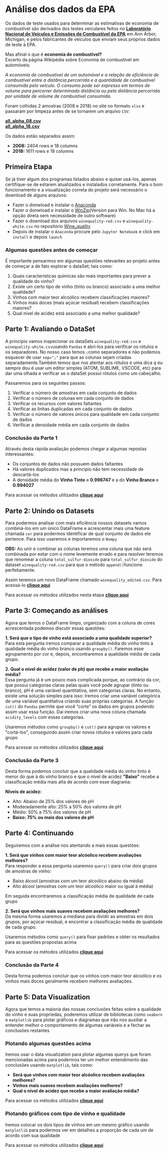 # Análise dos dados da EPA

<p>Os dados de teste usados para determinar as estimativas de economia de combustível são derivados dos testes veiculares feitos no <b><a href="https://www.epa.gov/compliance-and-fuel-economy-data/data-cars-used-testing-fuel-economy">Laboratório Nacional de Veículos e Emissões de Combustível da EPA</a></b> em Ann Arbor, Michigan, e pelos fabricantes de veículos que enviam seus próprios dados de teste à EPA. 
 
Mas afinal o que é <b>economia de combustível?</b></br>
Excerto da página Wikipédia sobre Economia de combustível em automóveis:

<p><i>A economia de combustível de um automóvel e a relação de eficiência de combustível entre a distância percorrida e a quantidade de combustível consumida pelo veículo. O consumo pode ser expresso em termos de volume para percorrer determinada distância ou pela distância percorrida por unidade de volume de combustível consumida.</i></p>

<p>Foram colhidas 2 amostras (2008 e 2018) no site no formato <code>xlsx</code> e passaram por limpeza antes de se tornarem um arquivo <code>CSV</code>:<p><a href="https://github.com/sergioseo/epa_analysis/blob/master/data/all_alpha_08.csv"><b>all_alpha_08.csv</b></a></br><a href="https://github.com/sergioseo/epa_analysis/blob/master/data/all_alpha_18.csv"><b>all_alpha_18.csv</b></a></p>
<p>Os dados estão separados assim:</p> 
<ul>
 <li><b>2008:</b> 2404 rows e 18 columns</li>
 <li><b>2018:</b> 1611 rows e 18 columns</li>
</ul>

## Primeira Etapa

Se já tiver algum dos programas listados abaixo e quiser usá-los, apenas certifique-se de estarem atualizados e instalados corretamente. Para o bom funcionamento e a visualização correta do projeto será necessário o download de alguns arquivos:
<ul>
  <li>Fazer o donwload e instalar o <a href="https://www.anaconda.com/">Anaconda</a></li>
  <li>Fazer o donwload e instalar o <a href="https://www.winzip.com/win/en/downwz.html">WinZip</a>(Version para Win. No Mac há a opção direta sem necessidade de outro software)</li>
  <li>Fazer o download dos arquivos <code>winequality-red.csv</code> e <code>winequality-white.csv</code> no repositório <a href="https://github.com/sergioseo/Wine_quality">Wine_quality</a></li>
  <li>Depois de instalar o <code>Anaconda</code> procure pelo <code>Jupyter Notebook</code> e click em <code>install</code> e depois <code>launch</code></li>
</ul>
  
### Algumas questões antes de começar

<p>É importante pensarmos em algumas questões relevantes ao projeto antes de começar a de fato explorar o dataSet; tais como:
  <ol>
    <li>Quais características químicas são mais importantes para prever a qualidade do vinho?</li>
    <li>Existe um certo tipo de vinho (tinto ou branco) associado a uma melhor qualidade?</li>
    <li>Vinhos com maior teor alcoólico recebem classificações maiores?</li>
    <li>Vinhos mais doces (mais açúcar residual) recebem classificações maiores?</li>
    <li>Qual nível de acidez está associado a uma melhor qualidade?</li>
  </ol>

## Parte 1: Avaliando o DataSet

<p>A principio vamos inspecionar os dataSets <code>winequality-red.csv</code> e <code>winequality-white.csv</code>usando  <code>Pandas</code> e abri-los para verificar os rótulos e os separadores. No nosso caso temos <code>;</code>como separadores e não podemos esquecer de usar <code>sep=";"</code> para que as colunas sejam criadas separadamente.Também temos que nos atentar aos rótulos e uma dica q eu sempre dou é usar um editor simples (ATOM, SUBLIME, VSCODE, etc) para dar uma olhada e verificar se o dataSet possui rótulos como um cabeçalho.
<p>Passaremos para os seguintes passos:</p>
<ol>
  <li>Verificar o número de amostras em cada conjunto de dados</li>
  <li>Verificar o número de colunas em cada conjunto de dados</li>
  <li>Verificar os recursos com valores faltantes</li>
  <li>Verificar as linhas duplicadas em cada conjunto de dados</li>
  <li>Verificar o número de valores únicos para qualidade em cada conjunto de dados</li>
  <li>Verificar a densidade média em cada conjunto de dados</li>
</ol>

### Conclusão da Parte 1

<p>Através desta rápida avaliação podemos chegar a algumas repostas interessantes:</p>
  <ul>
  <li>Os conjuntos de dados não possuem dados faltantes</li>
  <li>Há valores duplicados mas a principio não tem necessidade de descartá-los</li>
  <li>A densidade média do <b>Vinho Tinto = 0.996747</b> e a do <b>Vinho Branco = 0.994027</b></li>
  </ul>
<p>Para acessar os métodos utilizados <b><a href="https://github.com/sergioseo/Wine_quality/blob/master/avaliando_parte_1.ipynb">clique aqui</a></b>  
</p>

## Parte 2: Unindo os Datasets

<p>Para podermos analisar com mais eficiência nossos datasets vamos combiná-los em um único DataFrame e acrescentar mais uma feature chamada <code>cor</code> para podermos identificar de qual conjunto de dados ele pertence. Para isso usaremos e importaremos o <code>Numpy</code></p>
<p><b>OBS:</b> Ao unir e combinar as colunas teremos uma coluna que não será combinada por estar com o nome levemente errado e para resolver teremos que renomear a coluna <code>total_sulfur-dioxide</code> para <code>total_sulfur_dioxide</code> do dataset <code>winequality-red.csv</code> para que o método <code>append()</code>funcione perfeitamente.
<p>Assim teremos um novo DataFrame chamado <code>winequality_edited.csv</code>. Para acessá-lo <b><a href="https://github.com/sergioseo/Wine_quality/blob/master/winequality_edited.csv">clique aqui</a></b>
<p>Para acessar os métodos utilizados nesta etapa <b><a href="https://github.com/sergioseo/Wine_quality/blob/master/unindo_datasets_parte_2.ipynb">clique aqui</a></b>  
</p>

## Parte 3: Começando as análises

<p>Agora que temos o DataFrame limpo, organizado com a coluna de cores acrescentada podemos discutir essas questões:</p>
<p><b>1. Será que o tipo de vinho está associado a uma qualidade superior?</b></br>
  Para esta pergunta iremos comparar a qualidade média do vinho tinto à qualidade média do vinho branco usando <code>groupby()</code>. Faremos esse agrupamento por cor e, depois, encontraremos a qualidade média de cada grupo.</p>
<p><b>2. Qual o nível de acidez (valor de ph) que recebe a maior avaliação média?</b></br>
Essa pergunta já é um pouco mais complicada porque, ao contrário da cor, que possui categorias claras pelas quais você pode agrupar (tinto ou branco), pH é uma variável quantitativa, sem categorias claras. No entanto, existe uma solução simples para isso: Iremos criar uma variável categórica de uma variável quantitativa criando suas próprias categorias. A função <code>cut()</code> do <code>Pandas</code> permite que você “corte” os dados em grupos podendo assim usar essa função. Daí iremos criar uma nova coluna chamada <code>acidity_levels</code> com essas categorias.</p>
<p>Usaremos métodos como <code>groupby()</code> e <code>cut()</code> para agrupar os valores e "cortá-los", conseguindo assim criar novos rótulos e valores para cada grupo</p>
<p>Para acessar os métodos utilizados <b><a href="https://github.com/sergioseo/Wine_quality/blob/master/comecando_as_analises_parte_3.ipynb">clique aqui</a></b>  
</p>

### Conclusão da Parte 3

<p>Desta forma podemos concluir que a qualidade média do vinho tinto é menor do que à do vinho branco e que o nível de acidez <b>"Baixo"</b> recebe a classificação média mais alta de acordo com esse diagrama:</p>
<p><b>Níveis de acidez:</b></p>
  <ul>
    <li>Alto: Abaixo de 25% dos valores de pH</li>
    <li>Moderadamente alto: 25% a 50% dos valores de pH</li>
    <li>Médio: 50% a 75% dos valores de pH</li>
    <li><b>Baixo: 75% ou mais dos valores de pH</b></li>
  </ul>

## Parte 4: Continuando
<p>Seguiremos com a análise nos atentando a mais essas questões:</p>
<p><b>1. Será que vinhos com maior teor alcóolico recebem avaliações melhores?</b></br>
Para responder a essa pergunta usaremos <code>query()</code> para criar dois grupos de amostras de vinho:</p>
  <ul>
    <li>Baixo álcool (amostras com um teor alcoólico abaixo da média)</li>
    <li>Alto álcool (amostras com um teor alcoólico maior ou igual à média)</li>
  </ul>
<p>Em seguida encontraremos a classificação média de qualidade de cada grupo<p>
<p><b>2. Será que vinhos mais suaves recebem avaliações melhores?</b></br>
Da mesma forma usaremos a mediana para dividir as amostras em dois grupos, por açúcar residual, e encontrar a classificação média de qualidade de cada grupo.</p>
<p>Usaremos métodos como <code>query()</code> para fixar padrões e obter os resultados para as questões propostas acima</p>
<p>Para acessar os métodos utilizados <b><a href="https://github.com/sergioseo/Wine_quality/blob/master/continuando_parte_4.ipynb">clique aqui</a></b></p>

### Conclusão da Parte 4
<p>Desta forma podemos concluir que os vinhos com maior teor alcoólico e os vinhos mais doces geralmente recebem melhores avaliações.</p>

## Parte 5: Data Visualization
<p>Agora que temos a maioria das nossas conclusões feitas sobre a qualidade do vinho e suas propriedas, poderemos utilizar de bibliotecas como <code>seaborn</code> e <code>matplotlib</code> para plotar gráficos e diagramas que irão nos auxiliar a entender melhor o comportamento de algumas variáveis e a fechar as conclusões restantes</p>

### Plotando algumas questões acima
<p>Iremos usar o data visualization para plotar algumas querys que foram mencionadas acima para podermos ter um melhor entendimento das conclusões usando <code>matplotlib</code>, tais como:</br>
<ul>
  <li><b>Será que vinhos com maior teor alcóolico recebem avaliações melhores?</b></li>
  <li><b>Vinhos mais suaves recebem avaliações melhores?</b></li>
  <li><b>Qual o nível de acidez que recebe a maior avaliação média?</b></li>
</ul>
<p>Para acessar os métodos utilizados <b><a href="https://github.com/sergioseo/Wine_quality/blob/master/visualizacoes_vinhos.ipynb">clique aqui</a></b></p>

### Plotando gráficos com tipo de vinho e qualidade
<p>Iremos colocar os dois tipos de vinhos em um mesmo gráfico usando <code>matplotlib</code> para podermos ver em detalhes a proporção de cada um de acordo com sua qualidade</p>
<p>Para acessar os métodos utilizados <b><a href="https://github.com/sergioseo/Wine_quality/blob/master/plotando_tipo_qualidade.ipynb">clique aqui</a></b></p>
